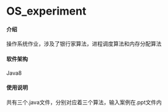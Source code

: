 # OS_experiment

#### 介绍
操作系统作业，涉及了银行家算法，进程调度算法和内存分配算法

#### 软件架构
Java8



#### 使用说明

共有三个.java文件，分别对应着三个算法，输入案例在.ppt文件内


